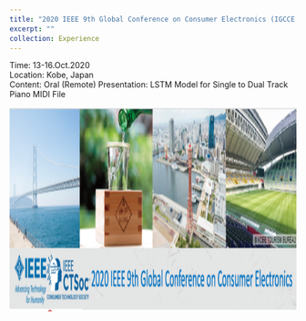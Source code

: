 ```yaml
---
title: "2020 IEEE 9th Global Conference on Consumer Electronics (IGCCE 2020)"
excerpt: ""
collection: Experience
---
```

Time: 13-16.Oct.2020  
Location: Kobe, Japan  
Content: Oral (Remote) Presentation: LSTM Model for Single to Dual Track Piano MIDI File

<img src="../images/IGCCE2020.png" width="700" height="360" />
